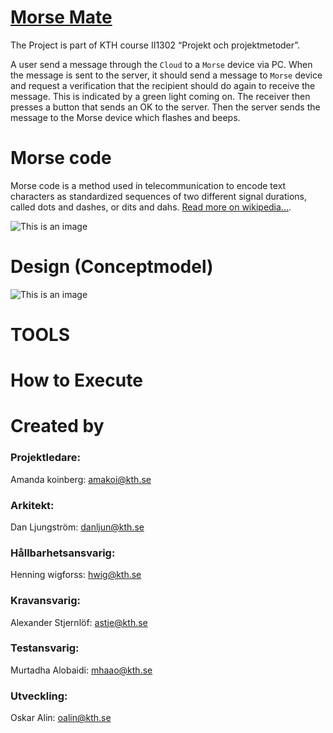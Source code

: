 #  [Morse Mate](https://github.com/HenningWigforss/II1302)
The Project is part of KTH course II1302 “Projekt och projektmetoder”. 

A user send a message through the `Cloud` to a `Morse` device via PC.
When the message is sent to the server, it should send a message to `Morse` device and request a verification that the recipient should do again to receive the message. This is indicated by a green light coming on. 
The receiver then presses a button that sends an OK to the server. Then the server sends the message to the Morse device which flashes and beeps.

# Morse code 
Morse code is a method used in telecommunication to encode text characters as standardized sequences of two different signal durations, called dots and dashes, or dits and dahs. [Read more on wikipedia...](https://en.wikipedia.org/wiki/Morse_code).

![This is an image](https://github.com/HenningWigforss/II1302/blob/main/icons/Ska%CC%88rmavbild%202022-03-24%20kl.%2016.49.04.png)

# Design (Conceptmodel)
![This is an image](https://github.com/danljungstrom/II1302/blob/main/icons/Arbetstavla%20grupp%2014%20-%20Konceptmodell.png)


# TOOLS



# How to Execute

# Created by
 ### Projektledare:
 Amanda koinberg: amakoi@kth.se
 ### Arkitekt:
 Dan Ljungström: danljun@kth.se
 ### Hållbarhetsansvarig:
 Henning wigforss: hwig@kth.se
 ### Kravansvarig:
 Alexander Stjernlöf: astje@kth.se
 ### Testansvarig:
 Murtadha Alobaidi: mhaao@kth.se
 ### Utveckling:
 Oskar Alin: oalin@kth.se
 
